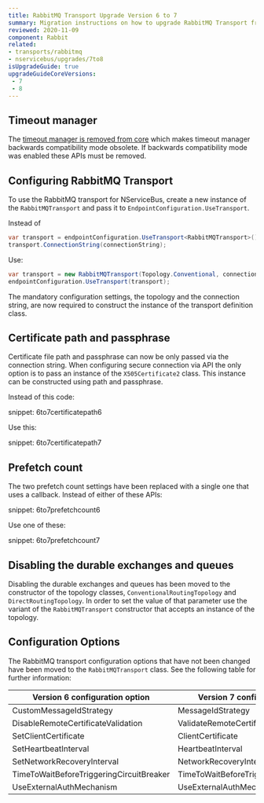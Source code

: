 ```yaml
---
title: RabbitMQ Transport Upgrade Version 6 to 7
summary: Migration instructions on how to upgrade RabbitMQ Transport from Version 6 to 7.
reviewed: 2020-11-09
component: Rabbit
related:
- transports/rabbitmq
- nservicebus/upgrades/7to8
isUpgradeGuide: true
upgradeGuideCoreVersions:
 - 7
 - 8
---
```


## Timeout manager

The [timeout manager is removed from core](/nservicebus/upgrades/7to8/#timeout-manager-removed) which makes timeout manager backwards compatibility mode obsolete. If backwards compatibility mode was enabled these APIs must be removed.

## Configuring RabbitMQ Transport

To use the RabbitMQ transport for NServiceBus, create a new instance of the `RabbitMQTransport` and pass it to `EndpointConfiguration.UseTransport`.

Instead of

```csharp
var transport = endpointConfiguration.UseTransport<RabbitMQTransport>();
transport.ConnectionString(connectionString);
```

Use:

```csharp
var transport = new RabbitMQTransport(Topology.Conventional, connectionString);
endpointConfiguration.UseTransport(transport);
```

The mandatory configuration settings, the topology and the connection string, are now required to construct the instance of the transport definition class.

## Certificate path and passphrase

Certificate file path and passphrase can now be only passed via the connection string. When configuring secure connection via API the only option is to pass an instance of the `X505Certificate2` class. This instance can be constructed using path and passphrase.

Instead of this code:

snippet: 6to7certificatepath6

Use this:

snippet: 6to7certificatepath7

## Prefetch count

The two prefetch count settings have been replaced with a single one that uses a callback. Instead of either of these APIs:

snippet: 6to7prefetchcount6

Use one of these:

snippet: 6to7prefetchcount7

## Disabling the durable exchanges and queues

Disabling the durable exchanges and queues has been moved to the constructor of the topology classes, `ConventionalRoutingTopology` and `DirectRoutingTopology`. In order to set the value of that parameter use the variant of the `RabbitMQTransport` constructor that accepts an instance of the topology.

## Configuration Options

The RabbitMQ transport configuration options that have not been changed have been moved to the `RabbitMQTransport` class. See the following table for further information:

| Version 6 configuration option | Version 7 configuration option |
| --- | --- |
| CustomMessageIdStrategy | MessageIdStrategy |
| DisableRemoteCertificateValidation | ValidateRemoteCertificate |
| SetClientCertificate | ClientCertificate |
| SetHeartbeatInterval | HeartbeatInterval |
| SetNetworkRecoveryInterval | NetworkRecoveryInterval |
| TimeToWaitBeforeTriggeringCircuitBreaker | TimeToWaitBeforeTriggeringCircuitBreaker |
| UseExternalAuthMechanism | UseExternalAuthMechanism |
